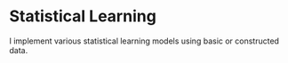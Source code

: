 # Statistical Learning

I implement various statistical learning models using basic or constructed data.
